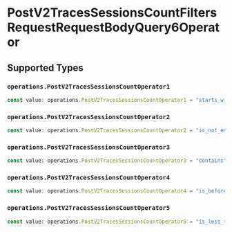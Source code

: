 # PostV2TracesSessionsCountFiltersRequestRequestBodyQuery6Operator


## Supported Types

### `operations.PostV2TracesSessionsCountOperator1`

```typescript
const value: operations.PostV2TracesSessionsCountOperator1 = "starts_with";
```

### `operations.PostV2TracesSessionsCountOperator2`

```typescript
const value: operations.PostV2TracesSessionsCountOperator2 = "is_not_empty";
```

### `operations.PostV2TracesSessionsCountOperator3`

```typescript
const value: operations.PostV2TracesSessionsCountOperator3 = "contains";
```

### `operations.PostV2TracesSessionsCountOperator4`

```typescript
const value: operations.PostV2TracesSessionsCountOperator4 = "is_before";
```

### `operations.PostV2TracesSessionsCountOperator5`

```typescript
const value: operations.PostV2TracesSessionsCountOperator5 = "is_less_than";
```

